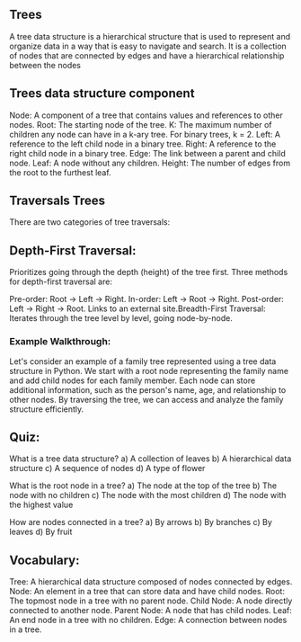 ## Trees
A tree data structure is a hierarchical structure that is used to represent and organize data in a way that is easy to navigate and search. It is a collection of nodes that are connected by edges and have a hierarchical relationship between the nodes

## Trees data structure component
Node: A component of a tree that contains values and references to other nodes.
Root: The starting node of the tree.
K: The maximum number of children any node can have in a k-ary tree. For binary trees, k = 2.
Left: A reference to the left child node in a binary tree.
Right: A reference to the right child node in a binary tree.
Edge: The link between a parent and child node.
Leaf: A node without any children.
Height: The number of edges from the root to the furthest leaf.

## Traversals Trees
There are two categories of tree traversals:

## Depth-First Traversal:
Prioritizes going through the depth (height) of the tree first. Three methods for depth-first traversal are:

Pre-order: Root -> Left -> Right.
In-order: Left -> Root -> Right.
Post-order: Left -> Right -> Root.
Links to an external site.Breadth-First Traversal:
Iterates through the tree level by level, going node-by-node.

### Example Walkthrough:
Let's consider an example of a family tree represented using a tree data structure in Python. We start with a root node representing the family name and add child nodes for each family member. Each node can store additional information, such as the person's name, age, and relationship to other nodes. By traversing the tree, we can access and analyze the family structure efficiently.
## Quiz:
What is a tree data structure? a) A collection of leaves b) A hierarchical data structure c) A sequence of nodes d) A type of flower

What is the root node in a tree? a) The node at the top of the tree b) The node with no children c) The node with the most children d) The node with the highest value

How are nodes connected in a tree? a) By arrows b) By branches c) By leaves d) By fruit

## Vocabulary:
Tree: A hierarchical data structure composed of nodes connected by edges.
Node: An element in a tree that can store data and have child nodes.
Root: The topmost node in a tree with no parent node.
Child Node: A node directly connected to another node.
Parent Node: A node that has child nodes.
Leaf: An end node in a tree with no children.
Edge: A connection between nodes in a tree.